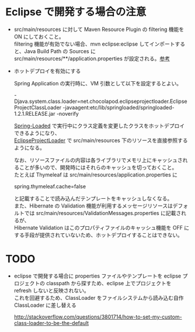 # Eclipse で開発する場合の注意

* src/main/resources に対して Maven Resource Plugin の filtering 機能を ON にしておくこと。  
  filtering 機能が有効でない場合、mvn eclipse:eclipse してインポートすると、Java Build Path の Sources に src/main/resources/\*\*/application.properties が設定される。[参考](http://d.hatena.ne.jp/imaginator/20140726/p1)  

* ホットデプロイを有効にする

  Spring Application の実行時に、VM 引数として以下を設定するとよい。  

    -Djava.system.class.loader=net.chocolapod.eclipseprojectloader.EclipseProjectClassLoader
    -javaagent:etc/lib/springloaded/springloaded-1.2.1.RELEASE.jar -noverify

  [Spring-Loaded](https://github.com/spring-projects/spring-loaded) で実行中にクラス定義を変更したクラスをホットデプロイできるようになり、  
  [EclipseProjectLoader](https://github.com/momokan/eclipse-project-loader) で src/main/resources 下のリソースを直接参照するようになる。  

  なお、リソースファイルの内容は各ライブラリでメモリ上にキャッシュされることが多いので、開発時にはそれらのキャッシュを切っておくこと。  
  たとえば Thymeleaf は src/main/resources/application.properties に  

    spring.thymeleaf.cache=false

  と記載することで読み込んだテンプレートをキャッシュしなくなる。  
  また、Hibernate の Validation 機能が利用するメッセージリソースはデフォルトでは src/main/resources/ValidationMessages.properties に記載されるが、  
  Hibernate Validation はこのプロパティファイルのキャッシュ機能を OFF にする手段が提供されていないため、ホットデプロイすることはできない。  


# TODO

* eclipse で開発する場合に properties ファイルやテンプレートを eclipse プロジェクトの classpath から探すため、eclipse 上でプロジェクトを refresh しないと反映されない。  
  これを回避するため、ClassLoader をファイルシステムから読み込む自作 ClassLoader に差し替える

  http://stackoverflow.com/questions/3801714/how-to-set-my-custom-class-loader-to-be-the-default

